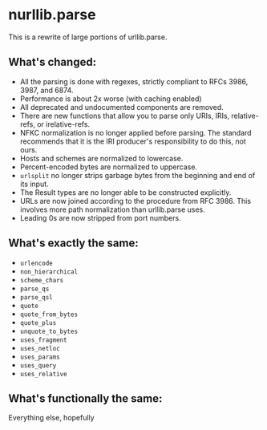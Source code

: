 # nurllib.parse

This is a rewrite of large portions of urllib.parse.

## What's changed:
- All the parsing is done with regexes, strictly compliant to RFCs 3986, 3987, and 6874.
- Performance is about 2x worse (with caching enabled)
- All deprecated and undocumented components are removed.
- There are new functions that allow you to parse only URIs, IRIs, relative-refs, or irelative-refs.
- NFKC normalization is no longer applied before parsing. The standard recommends that it is the IRI producer's responsibility to do this, not ours.
- Hosts and schemes are normalized to lowercase.
- Percent-encoded bytes are normalized to uppercase.
- `urlsplit` no longer strips garbage bytes from the beginning and end of its input.
- The Result types are no longer able to be constructed explicitly.
- URLs are now joined according to the procedure from RFC 3986. This involves more path normalization than urllib.parse uses.
- Leading 0s are now stripped from port numbers.

## What's exactly the same:
- `urlencode`
- `non_hierarchical`
- `scheme_chars`
- `parse_qs`
- `parse_qsl`
- `quote`
- `quote_from_bytes`
- `quote_plus`
- `unquote_to_bytes`
- `uses_fragment`
- `uses_netloc`
- `uses_params`
- `uses_query`
- `uses_relative`

## What's functionally the same:
Everything else, hopefully
